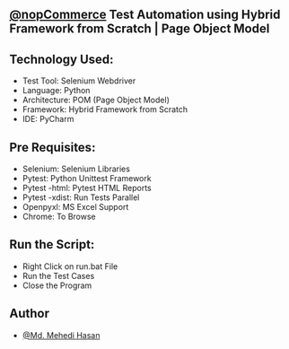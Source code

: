 ## [@nopCommerce](https://www.nopcommerce.com/) Test Automation using Hybrid Framework from Scratch | Page Object Model

## Technology Used:
- Test Tool:  Selenium Webdriver 
- Language: Python  
- Architecture: POM (Page Object Model)
- Framework: Hybrid Framework from Scratch
- IDE: PyCharm

## Pre Requisites:
  
- Selenium: Selenium Libraries
- Pytest: Python Unittest Framework
- Pytest -html: Pytest HTML Reports
- Pytest -xdist: Run Tests Parallel
- Openpyxl: MS Excel Support
- Chrome: To Browse

## Run the Script:
- Right Click on run.bat File
- Run the Test Cases
- Close the Program

## Author

- [@Md. Mehedi Hasan](https://github.com/mehedi9021)
